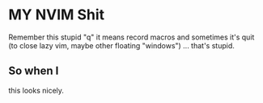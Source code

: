 # MY NVIM Shit

Remember this stupid "q" it means record macros and sometimes it's quit (to close lazy vim, maybe other floating "windows") ... that's stupid.

## So when I

this looks nicely.


